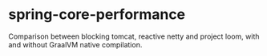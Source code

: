 # spring-core-performance
Comparison between blocking tomcat, reactive netty and project loom, with and without GraalVM native compilation.
